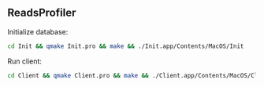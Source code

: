 ## ReadsProfiler

Initialize database:

```sh
cd Init && qmake Init.pro && make && ./Init.app/Contents/MacOS/Init
```

Run client:

```sh
cd Client && qmake Client.pro && make && ./Client.app/Contents/MacOS/Client
```
